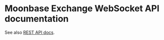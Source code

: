 # Moonbase Exchange WebSocket API documentation

See also [REST API docs](https://moonbase.exchange/api/v1/swagger/index.html).
